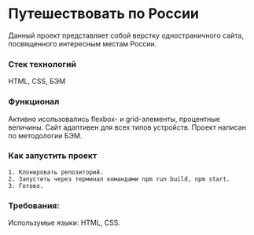 # Путешествовать по России

Данный проект представляет собой верстку одностраничного сайта, посвященного интересным местам России. 

### Стек технологий

HTML, CSS, БЭМ

### Функционал

Активно исользовались flexbox- и grid-элементы, процентные величины. Сайт адаптивен для всех типов устройств. Проект написан по методологии БЭМ.

### Как запустить проект

    1. Клонировать репозиторий.
    2. Запустить через терминал командами npm run build, npm start.
    3. Готово.

### Требования:

Использумые языки: HTML, CSS.
